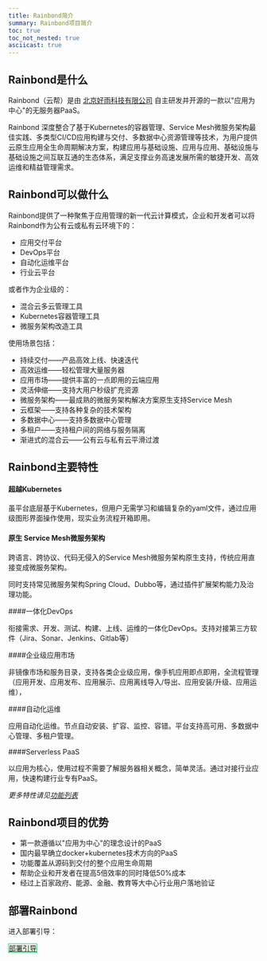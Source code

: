 ```yaml
---
title: Rainbond简介
summary: Rainbond项目简介
toc: true
toc_not_nested: true
asciicast: true
---
```



## Rainbond是什么
Rainbond（云帮）是由 [北京好雨科技有限公司](https://www.goodrain.com) 自主研发并开源的一款以"应用为中心"的无服务器PaaS。

Rainbond 深度整合了基于Kubernetes的容器管理、Service Mesh微服务架构最佳实践、多类型CI/CD应用构建与交付、多数据中心资源管理等技术，为用户提供云原生应用全生命周期解决方案，构建应用与基础设施、应用与应用、基础设施与基础设施之间互联互通的生态体系，满足支撑业务高速发展所需的敏捷开发、高效运维和精益管理需求。

## Rainbond可以做什么
Rainbond提供了一种聚焦于应用管理的新一代云计算模式，企业和开发者可以将Rainbond作为公有云或私有云环境下的：

* 应用交付平台
* DevOps平台
* 自动化运维平台
* 行业云平台

或者作为企业级的：

* 混合云多云管理工具
* Kubernetes容器管理工具
* 微服务架构改造工具

使用场景包括：

* 持续交付——产品高效上线、快速迭代
* 高效运维——轻松管理大量服务器
* 应用市场——提供丰富的一点即用的云端应用
* 灵活伸缩——支持大用户秒级扩充资源
* 微服务架构——最成熟的微服务架构解决方案原生支持Service Mesh
* 云框架——支持各种复杂的技术架构
* 多数据中心——支持多数据中心管理
* 多租户——支持租户间的网络与服务隔离
* 渐进式的混合云——公有云与私有云平滑过渡

## Rainbond主要特性

#### 超越Kubernetes

虽平台底层基于Kubernetes，但用户无需学习和编辑复杂的yaml文件，通过应用级图形界面操作使用，现实业务流程开箱即用。

#### 原生 Service Mesh微服务架构

跨语言、跨协议、代码无侵入的Service Mesh微服务架构原生支持，传统应用直接变成微服务架构。

同时支持常见微服务架构Spring Cloud、Dubbo等，通过插件扩展架构能力及治理功能。

####一体化DevOps

衔接需求、开发、测试、构建、上线、运维的一体化DevOps。支持对接第三方软件（Jira、Sonar、Jenkins、Gitlab等）

####企业级应用市场

非镜像市场和服务目录，支持各类企业级应用，像手机应用即点即用，全流程管理（应用开发、应用发布、应用展示、应用离线导入/导出、应用安装/升级、应用运维），

####自动化运维

应用自动化运维。节点自动安装、扩容、监控、容错。平台支持高可用、多数据中心管理、多租户管理。

####Serverless  PaaS

以应用为核心，使用过程不需要了解服务器相关概念，简单灵活。通过对接行业应用，快速构建行业专有PaaS。

*更多特性请见[功能列表](https://github.com/goodrain/rainbond-docs/edit/master/v3.6/overview/edition.md)*

## Rainbond项目的优势

* 第一款遵循以"应用为中心"的理念设计的PaaS
* 国内最早确立docker+kubernetes技术方向的PaaS
* 功能覆盖从源码到交付的整个应用生命周期
* 帮助企业和开发者在提高5倍效率的同时降低50%成本
* 经过上百家政府、能源、金融、教育等大中心行业用户落地验证

## 部署Rainbond

进入部署引导：

<div class="btn-group btn-group-justified">
<a href="./installation-guide.html" class="btn" style="background-color:#F0FFE8;border:1px solid #28cb75">部署引导</a>
</div>
